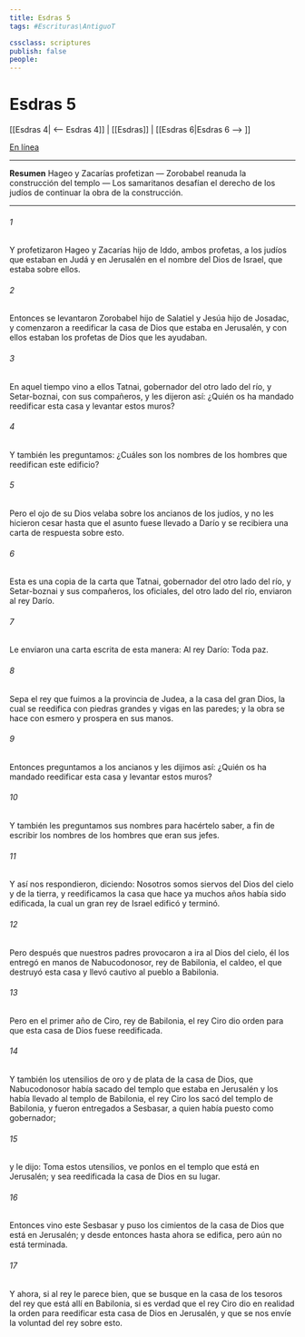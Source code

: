```yaml
---
title: Esdras 5
tags: #Escrituras\AntiguoT

cssclass: scriptures
publish: false
people:
---
```


# Esdras 5
[[Esdras 4| <-- Esdras 4]] | [[Esdras]] | [[Esdras 6|Esdras 6 --> ]]

[En línea](https://churchofjesuschrist.org/study/scriptures/ot/ezra/5?lang=spa)

---
__Resumen__
Hageo y Zacarías profetizan — Zorobabel reanuda la construcción del templo — Los samaritanos desafían el derecho de los judíos de continuar la obra de la construcción.

---
###### 1 
Y profetizaron Hageo y Zacarías hijo de Iddo, ambos profetas, a los judíos que estaban en Judá y en Jerusalén en el nombre del Dios de Israel, que estaba sobre ellos.

###### 2 
Entonces se levantaron Zorobabel hijo de Salatiel y Jesúa hijo de Josadac, y comenzaron a reedificar la casa de Dios que estaba en Jerusalén, y con ellos estaban los profetas de Dios que les ayudaban.

###### 3 
En aquel tiempo vino a ellos Tatnai, gobernador del otro lado del río, y Setar-boznai, con sus compañeros, y les dijeron así: ¿Quién os ha mandado reedificar esta casa y levantar estos muros?

###### 4 
Y también les preguntamos: ¿Cuáles son los nombres de los hombres que reedifican este edificio?

###### 5 
Pero el ojo de su Dios velaba sobre los ancianos de los judíos, y no les hicieron cesar  hasta que el asunto fuese llevado a Darío y se recibiera una carta de respuesta sobre esto.

###### 6 
Esta es una copia de la carta que Tatnai, gobernador del otro lado del río, y Setar-boznai y sus compañeros, los oficiales, del otro lado del río, enviaron al rey Darío.

###### 7 
Le enviaron una carta escrita de esta manera: Al rey Darío: Toda paz.

###### 8 
Sepa el rey que fuimos a la provincia de Judea, a la casa del gran Dios, la cual se reedifica con piedras grandes y vigas en las paredes; y la obra se hace con esmero y prospera en sus manos.

###### 9 
Entonces preguntamos a los ancianos y les dijimos así: ¿Quién os ha mandado reedificar esta casa y levantar estos muros?

###### 10 
Y también les preguntamos sus nombres para hacértelo saber, a fin de escribir los nombres de los hombres que eran sus jefes.

###### 11 
Y así nos respondieron, diciendo: Nosotros somos siervos del Dios del cielo y de la tierra, y reedificamos la casa que hace ya muchos años había sido edificada, la cual un gran rey de Israel edificó y terminó.

###### 12 
Pero después que nuestros padres provocaron a ira al Dios del cielo, él los entregó en manos de Nabucodonosor, rey de Babilonia, el caldeo, el que destruyó esta casa y llevó cautivo al pueblo a Babilonia.

###### 13 
Pero en el primer año de Ciro, rey de Babilonia, el  rey Ciro dio orden para que esta casa de Dios fuese reedificada.

###### 14 
Y también los utensilios de oro y de plata de la casa de Dios, que Nabucodonosor había sacado del templo que estaba en Jerusalén y los había llevado al templo de Babilonia, el rey Ciro los sacó del templo de Babilonia, y fueron entregados a Sesbasar, a quien había puesto como gobernador;

###### 15 
y le dijo: Toma estos utensilios, ve  ponlos en el templo que está en Jerusalén; y sea reedificada la casa de Dios en su lugar.

###### 16 
Entonces vino este Sesbasar y puso los cimientos de la casa de Dios que está en Jerusalén; y desde entonces hasta ahora se edifica, pero aún no está terminada.

###### 17 
Y ahora, si al rey le parece bien, que se busque en la casa de los tesoros del rey que está allí en Babilonia, si es verdad que el rey Ciro dio en realidad la orden para reedificar esta casa de Dios en Jerusalén, y que se nos envíe  la voluntad del rey sobre esto.


